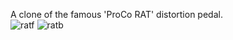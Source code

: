 A clone of the famous 'ProCo RAT' distortion pedal. </br>
![ratf](https://github.com/charlielee206/Personal-PCB-Boards/assets/34549609/3fb3d8ab-7121-4eb9-9192-16ae61ebb91d)
![ratb](https://github.com/charlielee206/Personal-PCB-Boards/assets/34549609/7c855b90-2ea7-41ad-92f1-90d8935d5d39)
